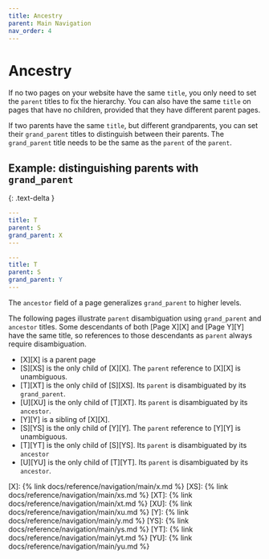 ```yaml
---
title: Ancestry
parent: Main Navigation
nav_order: 4
---
```


# Ancestry

If no two pages on your website have the same `title`, you only need to set the `parent` titles to fix the hierarchy. You can also have the same `title` on pages that have no children, provided that they have different parent pages.

If two parents have the same `title`, but different grandparents, you can set their `grand_parent` titles to distinguish between their parents. The `grand_parent` title needs to be the same as the `parent` of the `parent`.

## Example: distinguishing parents with `grand_parent`
{: .text-delta }

```yaml
---
title: T
parent: S
grand_parent: X
---
```

```yaml
---
title: T
parent: S
grand_parent: Y
---
```

The `ancestor` field of a page generalizes `grand_parent` to higher levels.

The following pages illustrate `parent` disambiguation using `grand_parent` and `ancestor` titles. Some descendants of both [Page X][X] and [Page Y][Y] have the same title, so references to those descendants as `parent` always require disambiguation.

- [X][X] is a parent page
- [S][XS] is the only child of [X][X]. The `parent` reference to [X][X] is unambiguous.
- [T][XT] is the only child of [S][XS]. Its `parent` is disambiguated by its `grand_parent`.
- [U][XU] is the only child of [T][XT]. Its `parent` is disambiguated by its `ancestor`.
- [Y][Y] is a sibling of [X][X].
- [S][YS] is the only child of [Y][Y]. The `parent` reference to [Y][Y] is unambiguous.
- [T][YT] is the only child of [S][YS]. Its `parent` is disambiguated by its `ancestor`
- [U][YU] is the only child of [T][YT]. Its `parent` is disambiguated by its `ancestor`.

[X]: {% link docs/reference/navigation/main/x.md %}
[XS]: {% link docs/reference/navigation/main/xs.md %}
[XT]: {% link docs/reference/navigation/main/xt.md %}
[XU]: {% link docs/reference/navigation/main/xu.md %}
[Y]: {% link docs/reference/navigation/main/y.md %}
[YS]: {% link docs/reference/navigation/main/ys.md %}
[YT]: {% link docs/reference/navigation/main/yt.md %}
[YU]: {% link docs/reference/navigation/main/yu.md %}

